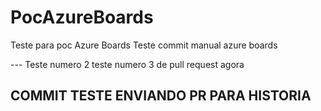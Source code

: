 # PocAzureBoards
Teste para poc Azure Boards 
Teste commit manual azure boards 


--- Teste numero 2 
teste numero 3 de pull request agora 


## COMMIT TESTE ENVIANDO PR PARA HISTORIA
